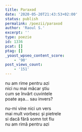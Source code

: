 ```yaml
---
title: Paraxod
date: '2020-05-20T21:43:53+02:00'
status: publish
permalink: /poezii/paraxod
author: 'Raoul S.'
excerpt: ''
type: poezie
id: 1336
pcat: []
ptag: []
_yoast_wpseo_content_score:
    - '90'
post_views_count:
    - '151'
---
```

nu am rime pentru azi  
nici nu mai măcar știu  
cum se învârt cuvintele  
poate așa… sau invers?

nu-mi vine nici un vers  
mai mult vorbesc și pietrele  
si dacă fără somn tot fiu  
nu am rimă pentru azi